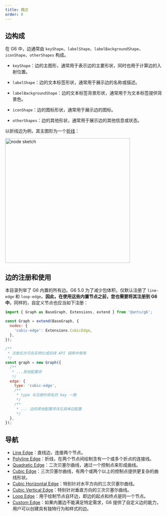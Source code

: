 ```yaml
---
title: 概述
order: 0
---
```


## 边构成

在 G6 中，边通常由 `keyShape`、`labelShape`、`labelBackgroundShape`、`iconShape`、`otherShapes` 构成。

- `keyShape`：边的主图形，通常用于表示边的主要形状，同时也用于计算边的入射位置。

- `labelShape`：边的文本标签形状，通常用于展示边的名称或描述。

- `labelBackgroundShape`：边的文本标签背景形状，通常用于为文本标签提供背景色。

- `iconShape`：边的图标形状，通常用于展示边的图标。

- `otherShapes`：边的其他形状，通常用于展示边的其他信息或状态。

以折线边为例，其主图形为一个[折线](/apis/shape/polyline-style-props)：

<img src="https://mdn.alipayobjects.com/huamei_qa8qxu/afts/img/A*K4cPQLZ-86gAAAAAAAAAAAAADmJ7AQ/original" alt="node sketch" width="400" />

## 边的注册和使用

本目录列举了 G6 内置的所有边。G6 5.0 为了减少包体积，仅默认注册了 `line-edge` 和 `loop-edge`。**因此，在使用这些内置节点之前，您也需要将其注册到 G6 中**。同样的，自定义节点也应当如下注册：

```javascript
import { Graph as BaseGraph, Extensions, extend } from '@antv/g6';

const Graph = extend(BaseGraph, {
  nodes: {
    'cubic-edge': Extensions.CubicEdge,
  },
});

/**
 * 注册后方可在实例化或后续 API 调用中使用
 */
const graph = new Graph({
  /**
   * ...其他配置项
   */
  edge: {
    type: 'cubic-edge',
    /**
     * type 与注册时命名的 key 一致
     */
    /**
     * ... 边的其他配置项详见具体边配置
     */
  },
});
```

## 导航

- [Line Edge](./LineEdge.zh.md)：直线边，连接两个节点。
- [Polyline Edge](./PolylineEdge.zh.md)：折线，在两个节点间绘制含有一个或多个折点的连接线。
- [Quadratic Edge](./QuadraticEdge.zh.md)：二次贝塞尔曲线，通过一个控制点来形成曲线。
- [Cubic Edge](./CubicEdge.zh.md)：三次贝塞尔曲线，有两个或两个以上的控制点提供更复杂的曲线形状。
- [Cubic Horizontal Edge](./CubicHorizontalEdge.zh.md)：特别针对水平方向的三次贝塞尔曲线。
- [Cubic Vertical Edge](./CubicVerticalEdge.zh.md)：特别针对垂直方向的三次贝塞尔曲线。
- [Loop Edge](./LoopEdge.zh.md)：用于绘制节点自环边，即边的起点和终点是同一个节点。
- [Custom Edge](./CustomEdge.zh.md)：如果内置边不能满足特定需求，G6 提供了自定义边的能力，用户可以创建具有独特行为和样式的边。
